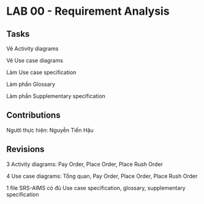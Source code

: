 # LAB 00 - Requirement Analysis
## Tasks
Vẽ Activity diagrams

Vẽ Use case diagrams

Làm Use case specification

Làm phần Glossary

Làm phần Supplementary specification

## Contributions
Người thực hiện: Nguyễn Tiến Hậu

## Revisions
3 Activity diagrams: Pay Order, Place Order, Place Rush Order

4 Use case diagrams: Tổng quan, Pay Order, Place Order, Place Rush Order

1 file SRS-AIMS có đủ Use case specification, glossary, supplementary specification